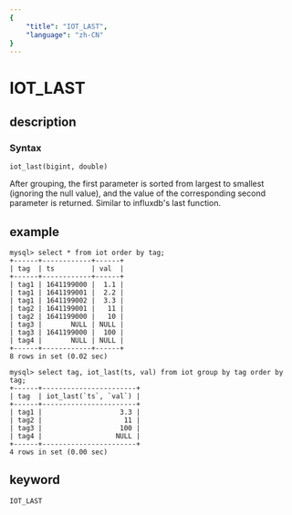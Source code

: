 ```yaml
---
{
    "title": "IOT_LAST",
    "language": "zh-CN"
}
---
```


<!-- 
Licensed to the Apache Software Foundation (ASF) under one
or more contributor license agreements.  See the NOTICE file
distributed with this work for additional information
regarding copyright ownership.  The ASF licenses this file
to you under the Apache License, Version 2.0 (the
"License"); you may not use this file except in compliance
with the License.  You may obtain a copy of the License at

  http://www.apache.org/licenses/LICENSE-2.0

Unless required by applicable law or agreed to in writing,
software distributed under the License is distributed on an
"AS IS" BASIS, WITHOUT WARRANTIES OR CONDITIONS OF ANY
KIND, either express or implied.  See the License for the
specific language governing permissions and limitations
under the License.
-->

# IOT_LAST
## description
### Syntax

`iot_last(bigint, double)`

After grouping, the first parameter is sorted from largest to smallest (ignoring the null value), and the value of the corresponding second parameter is returned. Similar to influxdb's last function.

## example

```
mysql> select * from iot order by tag;
+------+------------+------+
| tag  | ts         | val  |
+------+------------+------+
| tag1 | 1641199000 |  1.1 |
| tag1 | 1641199001 |  2.2 |
| tag1 | 1641199002 |  3.3 |
| tag2 | 1641199001 |   11 |
| tag2 | 1641199000 |   10 |
| tag3 |       NULL | NULL |
| tag3 | 1641199000 |  100 |
| tag4 |       NULL | NULL |
+------+------------+------+
8 rows in set (0.02 sec)

mysql> select tag, iot_last(ts, val) from iot group by tag order by tag;
+------+-----------------------+
| tag  | iot_last(`ts`, `val`) |
+------+-----------------------+
| tag1 |                   3.3 |
| tag2 |                    11 |
| tag3 |                   100 |
| tag4 |                  NULL |
+------+-----------------------+
4 rows in set (0.00 sec)
```

## keyword

    IOT_LAST
